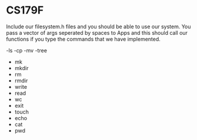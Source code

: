 CS179F
======

Include our filesystem.h files and you should be able to use our system. You pass a vector of args seperated by spaces to Apps and this should call our functions if you type the commands that we have implemented.

-ls
-cp
-mv
-tree
- mk
- mkdir
- rm
- rmdir
- write
- read
- wc
- exit
- touch
- echo
- cat
- pwd


